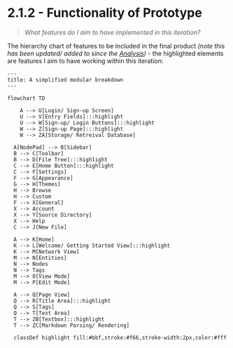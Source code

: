 # 2.1.2 - Functionality of Prototype
> *What features do I aim to have implemented in this iteration?*

The hierarchy chart of features to be included in the final product *(note this has been updated/ added to since the [Analysis](https://github.com/samcalthrop/NodePad/tree/main/Write-up/1%20-%20Analysis))* - the highlighted elements are features I aim to have working within this iteration:

```mermaid
---
title: A simplified modular breakdown
---

flowchart TD

	A --> U[Login/ Sign-up Screen]
	U --> V[Entry Fields]:::highlight
	U --> W[Sign-up/ Login Buttons]:::highlight
	W --> Z[Sign-up Page]:::highlight
	W --> ZA[Storage/ Retreival Database]

  A[NodePad] --> B[Sidebar]
  B --> C[Toolbar]
  B --> D[File Tree]:::highlight
  C --> E[Home Button]:::highlight
  C --> F[Settings]
  F --> G[Appearance]
  G --> H[Themes]
  H --> Browse
  H --> Custom
  F --> X[General]
  X --> Account
  X --> Y[Source Directory]
  X --> Help
  C --> J[New File]

  A --> K[Home]
  K --> L[Welcome/ Getting Started View]:::highlight
  K --> M[Network View]
  M --> N[Entities]
  N --> Nodes
  N --> Tags
  M --> O[View Mode]
  M --> P[Edit Mode]

  A --> Q[Page View]
  Q --> R[Title Area]:::highlight
  Q --> S[Tags]
  Q --> T[Text Area]
  T --> ZB[Textbox]:::highlight
  T --> ZC[Markdown Parsing/ Rendering]

  classDef highlight fill:#bbf,stroke:#f66,stroke-width:2px,color:#fff
```
